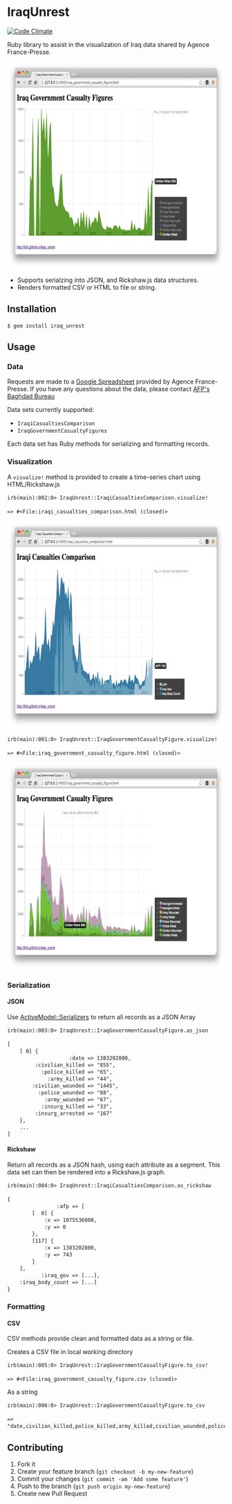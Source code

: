 # IraqUnrest

[![Code Climate](https://codeclimate.com/github/bds/iraq_unrest.png)](https://codeclimate.com/github/bds/iraq_unrest)

Ruby library to assist in the visualization of Iraq data shared by Agence France-Presse.

<a href="http://bds.github.io/iraq_unrest/iraq_government_casualty_figure.html">
<img src="examples/example_01.png" alt="Example" style="width: 640px; height: 480px;"/>
</a>

* Supports serialzing into JSON, and Rickshaw.js data structures.
* Renders formatted CSV or HTML to file or string.

## Installation

    $ gem install iraq_unrest

## Usage

### Data

Requests are made to a [Google Spreadsheet](http://u.afp.com/JSL) provided by Agence France-Presse.
If you have any questions about the data, please contact [AFP's Baghdad Bureau](https://twitter.com/prashantrao)

Data sets currently supported:

* <code>IraqiCasualtiesComparison</code>
* <code>IraqGovernmentCasualtyFigures</code>

Each data set has Ruby methods for serializing and formatting records.

### Visualization

A <code>visualize!</code> method is provided to create a time-series chart using HTML/Rickshaw.js

    irb(main):002:0> IraqUnrest::IraqiCasualtiesComparison.visualize!

    => #<File:iraqi_casualties_comparison.html (closed)>

<a href="http://bds.github.io/iraq_unrest/iraqi_casualties_comparison.html">
<img src="examples/example_02.png" alt="Iraqi Casualties Comparison Graph" style="width: 640px; height: 480px;"/>
</a>

    irb(main):001:0> IraqUnrest::IraqGovernmentCasualtyFigure.visualize!

    => #<File:iraq_government_casualty_figure.html (closed)>

<a href="http://bds.github.io/iraq_unrest/iraq_government_casualty_figure.html">
<img src="examples/example_03.png" alt="Iraq Government Casualty Figure Graph" style="width: 640px; height: 480px;"/>
</a>

### Serialization
 
#### JSON

Use [ActiveModel::Serializers](https://github.com/rails-api/active_model_serializers/) to return all records as a JSON Array

    irb(main):003:0> IraqUnrest::IraqGovernmentCasualtyFigure.as_json
    
    [
        [ 0] {
                        :date => 1383202800,
             :civilian_killed => "855",
               :police_killed => "65",
                 :army_killed => "44",
            :civilian_wounded => "1445",
              :police_wounded => "88",
                :army_wounded => "67",
               :insurg_killed => "33",
             :insurg_arrested => "167"
        },
        ...
    ]


#### Rickshaw

Return all records as a JSON hash, using each attribute as a segment. This data set
can then be rendered into a Rickshaw.js graph.

    irb(main):004:0> IraqUnrest::IraqiCasualtiesComparison.as_rickshaw

    {
                    :afp => [
            [  0] {
                :x => 1075536000,
                :y => 0
            },
            [117] {
                :x => 1383202800,
                :y => 743
            }
        ],
               :iraq_gov => [...],
        :iraq_body_count => [...]
    }

### Formatting

#### CSV

CSV methods provide clean and formatted data as a string or file. 

Creates a CSV file in local working directory

    irb(main):005:0> IraqUnrest::IraqGovernmentCasualtyFigure.to_csv!

    => #<File:iraq_government_casualty_figure.csv (closed)>

As a string

    irb(main):006:0> IraqUnrest::IraqGovernmentCasualtyFigure.to_csv

    => "date,civilian_killed,police_killed,army_killed,civilian_wounded,police_wounded..."

## Contributing

1. Fork it
2. Create your feature branch (`git checkout -b my-new-feature`)
3. Commit your changes (`git commit -am 'Add some feature'`)
4. Push to the branch (`git push origin my-new-feature`)
5. Create new Pull Request
